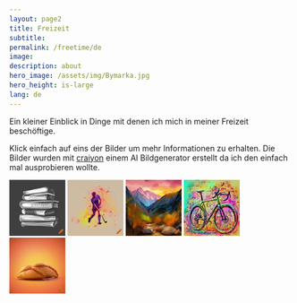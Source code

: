 ```yaml
---
layout: page2
title: Freizeit
subtitle: 
permalink: /freetime/de
image: 
description: about
hero_image: /assets/img/Bymarka.jpg
hero_height: is-large
lang: de
---
```

Ein kleiner Einblick in Dinge mit denen ich mich in meiner Freizeit beschöftige. 

Klick einfach auf eins der Bilder um mehr Informationen zu erhalten. Die Bilder wurden mit [craiyon](https://www.craiyon.com) einem AI Bildgenerator erstellt da ich den einfach mal ausprobieren wollte.

<a href="/freetime/reading"><img src="/assets/img/books.png" alt="A stack of books" style="height: 100px; width:100px;"/></a> <a href="/freetime/hockey/de"><img src="/assets/img/hockey.png" alt="A hockey player" style="height: 100px; width:100px;"/></a> <a href="../blog"><img src="/assets/img/hiking.png" alt="Mountain landscape" style="height: 100px; width:100px;"/></a> <a href="/freetime/bikepck/de"><img src="/assets/img/gravel_bike.png" alt="A gravel bike" style="height: 100px; width:100px;"/></a> <a href="/freetime/cooking/de"><img src="/assets/img/empanada.png" alt="A gravel bike" style="height: 100px; width:100px;"/></a>